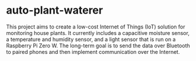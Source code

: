 # auto-plant-waterer
This project aims to create a low-cost Internet of Things (IoT) solution for monitoring house plants. It currently includes a capacitive moisture sensor, a temperature and humidity sensor, and a light sensor that is run on a Raspberry Pi Zero W. The long-term goal is to send the data over Bluetooth to paired phones and then implement communication over the Internet. 
